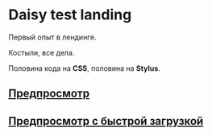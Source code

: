 # Daisy test landing

Первый опыт в лендинге.

Костыли, все дела.

Половина кода на **CSS**, половина на **Stylus**.

## [Предпросмотр](https://artem8086.github.io/daisy-test-landing/index.html)

## [Предпросмотр с быстрой загрузкой](https://artem8086.github.io/daisy-test-landing/fast-index.html)

